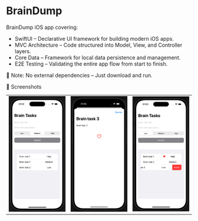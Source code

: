 # BrainDump
BrainDump iOS app covering:

  -  SwiftUI – Declarative UI framework for building modern iOS apps.
  -  MVC Architecture – Code structured into Model, View, and Controller layers.
  -  Core Data – Framework for local data persistence and management.
  -  E2E Testing – Validating the entire app flow from start to finish.

📌 Note: No external dependencies – Just download and run.

📸 Screenshots

<table>
  <tr>
    <td><img src="Screenshots/SS1.png" width="300"></td>
    <td><img src="Screenshots/SS2.png" width="300"></td>
    <td><img src="Screenshots/SS3.png" width="300"></td>
  </tr>
</table>
